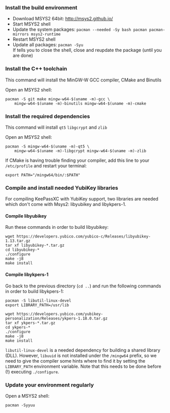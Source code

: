 ### Install the build environment

* Download MSYS2 64bit: http://msys2.github.io/
* Start MSYS2 shell
* Update the system packages: `pacman --needed -Sy bash pacman pacman-mirrors msys2-runtime`
* Restart MSYS2 shell
* Update all packages: `pacman -Syu` <br/>If tells you to close the shell, close and reupdate the package (until you are done)

### Install the C++ toolchain

This command will install the MinGW-W GCC compiler, CMake and Binutils

Open an MSYS2 shell:

```
pacman -S git make mingw-w64-$(uname -m)-gcc \
    mingw-w64-$(uname -m)-binutils mingw-w64-$(uname -m)-cmake
```

### Install the required dependencies

This command will install `qt5` `libgcrypt` and `zlib`

Open an MSYS2 shell:

```
pacman -S mingw-w64-$(uname -m)-qt5 \
    mingw-w64-$(uname -m)-libgcrypt mingw-w64-$(uname -m)-zlib
```

If CMake is having trouble finding your compiler, add this line to your `/etc/profile` and restart your terminal:

```
export PATH="/mingw64/bin/:$PATH"
```

### Compile and install needed YubiKey libraries
For compiling KeePassXC with YubiKey support, two libraries are needed which don't come with Msys2: libyubikey and libykpers-1.

#### Compile libyubikey
Run these commands in order to build libyubikey:
```
wget https://developers.yubico.com/yubico-c/Releases/libyubikey-1.13.tar.gz
tar xf libyubikey-*.tar.gz
cd libyubikey-*
./configure
make -j8
make install
```

#### Compile libykpers-1
Go back to the previous directory (`cd ..`) and run the following commands in order to build libykpers-1:
```
pacman -S libutil-linux-devel
export LIBRARY_PATH=/usr/lib

wget https://developers.yubico.com/yubikey-personalization/Releases/ykpers-1.18.0.tar.gz
tar xf ykpers-*.tar.gz
cd ykpers-*
./configure
make -j8
make install
```
`libutil-linux-devel` is a needed dependency for building a shared library (DLL). However, `libuuid` is not installed under the `/mingw64` prefix, so we need to give the compiler some hints where to find it by setting the `LIBRARY_PATH` environment variable. Note that this needs to be done before (!) executing `./configure`.

### Update your environment regularly

Open a MSYS2 shell:

```
pacman -Syyuu
```

